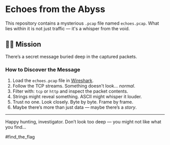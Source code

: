 # Echoes from the Abyss

This repository contains a mysterious `.pcap` file named `echoes.pcap`. What lies within it is not just traffic — it's a whisper from the void.

## 🕵️‍♂️ Mission

There’s a secret message buried deep in the captured packets.

### How to Discover the Message

1. Load the `echoes.pcap` file in [Wireshark](https://www.wireshark.org/).
2. Follow the TCP streams. Something doesn't look... *normal*.
3. Filter with: `tcp` or `http` and inspect the packet contents.
4. Strings might reveal something. ASCII might whisper it louder.
5. Trust no one. Look closely. Byte by byte. Frame by frame.
6. Maybe there’s more than just data — maybe there’s a *story*.

---

Happy hunting, investigator. Don’t look too deep — you might not like what you find...

#find_the_flag
